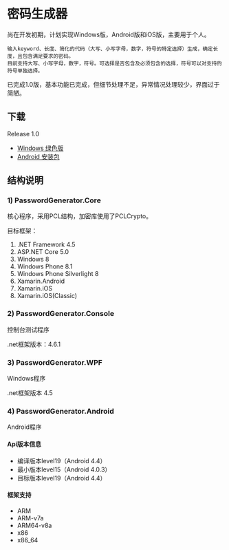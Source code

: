 # 密码生成器

尚在开发初期，计划实现Windows版，Android版和iOS版，主要用于个人。
```
输入keyword、长度、简化的代码（大写、小写字母，数字，符号的特定选择）生成，确定长度，且包含满足要求的密码。
目前支持大写、小写字母，数字，符号。可选择是否包含及必须包含的选择，符号可以对支持的符号单独选择。
```
已完成1.0版，基本功能已完成，但细节处理不足，异常情况处理较少，界面过于简陋。

## 下载

Release 1.0
* [Windows 绿色版](https://raw.github.com/Tar-Palantir/PasswordGenerator/blob/master/Download/win/PasswordGenerator_1.0.zip)
* [Android 安装包](https://raw.github.com/Tar-Palantir/PasswordGenerator/blob/master/Download/android/PasswordGenerator.Android-1.0.apk)

## 结构说明


### 1) PasswordGenerator.Core
核心程序，采用PCL结构，加密库使用了PCLCrypto。

目标框架：
1. .NET Framework 4.5
2. ASP.NET Core 5.0
3. Windows 8
4. Windows Phone 8.1
5. Windows Phone Silverlight 8
6. Xamarin.Android
7. Xamarin.iOS
8. Xamarin.iOS(Classic)
### 2) PasswordGenerator.Console
控制台测试程序

.net框架版本：4.6.1
### 3) PasswordGenerator.WPF
Windows程序

.net框架版本 4.5
### 4) PasswordGenerator.Android
Android程序

#### Api版本信息
* 编译版本level19（Android 4.4）  
* 最小版本level15（Android 4.0.3）  
* 目标版本level19（Android 4.4）

#### 框架支持
* ARM
* ARM-v7a
* ARM64-v8a
* x86
* x86_64




